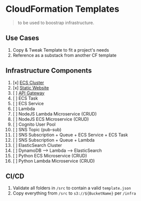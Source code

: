 # CloudFormation Templates

> to be used to boostrap infrastructure.

## Use Cases

1. Copy & Tweak Template to fit a project's needs
2. Reference as a substack from another CF template

## Infrastructure Components

1. [x] [ECS Cluster](src/ecs-cluster)
2. [x] [Static Website](src/static-website/README.md)
3. [ ] [API Gateway](src/api-gateway/README.md)
4. [ ] ECS Task
5. [ ] ECS Service
6. [ ] Lambda
7. [ ] NodeJS Lambda Microservice (CRUD)
8. [ ] NodeJS ECS Microservice (CRUD)
9. [ ] Cognito User Pool
10. [ ] SNS Topic (pub-sub)
11. [ ] SNS Subscription + Queue + ECS Service + ECS Task
12. [ ] SNS Subscription + Queue + Lambda
13. [ ] ElasticSearch Cluster
14. [ ] DynamoDB --> Lambda --> ElasticSearch
15. [ ] Python ECS Microservice (CRUD)
16. [ ] Python Lambda Microservice (CRUD)

## CI/CD

1. Validate all folders in `/src` to contain a valid `template.json`
2. Copy everything from `/src` to `s3://${BucketName}` per `/infra`
